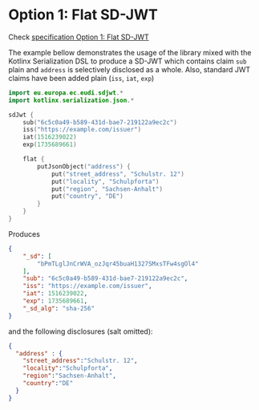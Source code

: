 # Option 1: Flat SD-JWT

Check [specification Option 1: Flat SD-JWT](https://www.ietf.org/archive/id/draft-ietf-oauth-selective-disclosure-jwt-05.html#name-option-1-flat-sd-jwt)

The example bellow demonstrates the usage of the library mixed with the Kotlinx Serialization DSL
to produce a SD-JWT which contains claim `sub` plain and `address` is selectively disclosed as a whole.
Also, standard JWT claims have been added plain (`iss`, `iat`, `exp`)

```kotlin
import eu.europa.ec.eudi.sdjwt.*
import kotlinx.serialization.json.*

sdJwt {
    sub("6c5c0a49-b589-431d-bae7-219122a9ec2c")
    iss("https://example.com/issuer")
    iat(1516239022)
    exp(1735689661)

    flat {
        putJsonObject("address") {
            put("street_address", "Schulstr. 12")
            put("locality", "Schulpforta")
            put("region", "Sachsen-Anhalt")
            put("country", "DE")
        }
    }
}
```

Produces

```json
{
    "_sd": [
        "bPmTLglJnCrWVA_ozJqr45buaH1327SMxsTFw4sgOl4"
    ],
    "sub": "6c5c0a49-b589-431d-bae7-219122a9ec2c",
    "iss": "https://example.com/issuer",
    "iat": 1516239022,
    "exp": 1735689661,
    "_sd_alg": "sha-256"
}
```

and the following disclosures (salt omitted):

```json
{
  "address" : {
    "street_address":"Schulstr. 12",
    "locality":"Schulpforta",
    "region":"Sachsen-Anhalt",
    "country":"DE"
  }
}
```